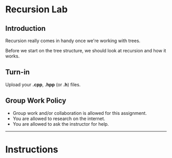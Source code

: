 # Recursion Lab

## Introduction

Recursion really comes in handy once we're working with trees.

Before we start on the tree structure, we should look at recursion
and how it works.

## Turn-in

Upload your **.cpp**, **.hpp** (or **.h**) files.

## Group Work Policy

* Group work and/or collaboration is allowed for this assignment.
* You are allowed to research on the internet.
* You are allowed to ask the instructor for help.

---

# Instructions




